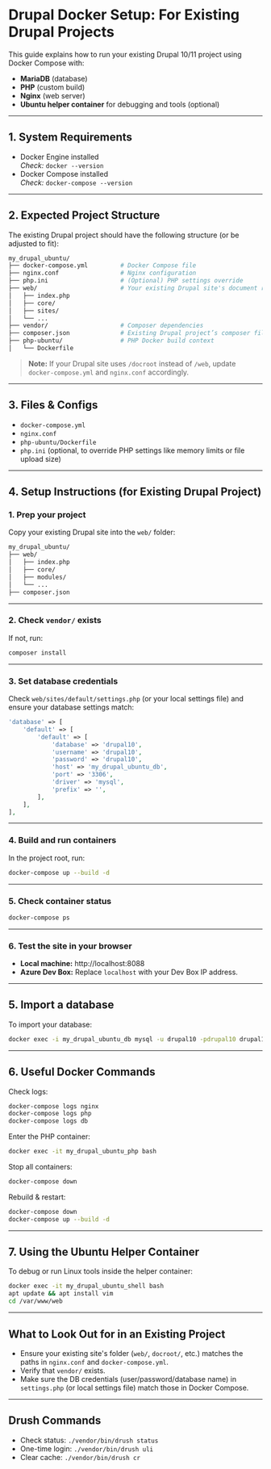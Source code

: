 
# Drupal Docker Setup: For Existing Drupal Projects

This guide explains how to run your existing Drupal 10/11 project using Docker Compose with:

- **MariaDB** (database)
- **PHP** (custom build)
- **Nginx** (web server)
- **Ubuntu helper container** for debugging and tools (optional)

---

## 1. System Requirements

- Docker Engine installed  
  _Check:_ `docker --version`
- Docker Compose installed  
  _Check:_ `docker-compose --version`

---

## 2. Expected Project Structure

The existing Drupal project should have the following structure (or be adjusted to fit):

```bash
my_drupal_ubuntu/
├── docker-compose.yml         # Docker Compose file
├── nginx.conf                 # Nginx configuration
├── php.ini                    # (Optional) PHP settings override
├── web/                       # Your existing Drupal site's document root
│   ├── index.php
│   ├── core/
│   ├── sites/
│   └── ...
├── vendor/                    # Composer dependencies
├── composer.json              # Existing Drupal project’s composer file
├── php-ubuntu/                # PHP Docker build context
│   └── Dockerfile
```

> **Note:** If your Drupal site uses `/docroot` instead of `/web`, update `docker-compose.yml` and `nginx.conf` accordingly.

---

## 3. Files & Configs

- `docker-compose.yml`
- `nginx.conf`
- `php-ubuntu/Dockerfile`
- `php.ini` (optional, to override PHP settings like memory limits or file upload size)

---

## 4. Setup Instructions (for Existing Drupal Project)

### 1. Prep your project

Copy your existing Drupal site into the `web/` folder:

```bash
my_drupal_ubuntu/
├── web/
│   ├── index.php
│   ├── core/
│   ├── modules/
│   └── ...
├── composer.json
```

---

### 2. Check `vendor/` exists

If not, run:

```bash
composer install
```

---

### 3. Set database credentials

Check `web/sites/default/settings.php` (or your local settings file) and ensure your database settings match:

```php
'database' => [
    'default' => [
        'default' => [
            'database' => 'drupal10',
            'username' => 'drupal10',
            'password' => 'drupal10',
            'host' => 'my_drupal_ubuntu_db',
            'port' => '3306',
            'driver' => 'mysql',
            'prefix' => '',
        ],
    ],
],
```

---

### 4. Build and run containers

In the project root, run:

```bash
docker-compose up --build -d
```

---

### 5. Check container status

```bash
docker-compose ps
```

---

### 6. Test the site in your browser

- **Local machine:** http://localhost:8088
- **Azure Dev Box:** Replace `localhost` with your Dev Box IP address.

---

## 5. Import a database

To import your database:

```bash
docker exec -i my_drupal_ubuntu_db mysql -u drupal10 -pdrupal10 drupal10 < your_database.sql
```

---

## 6. Useful Docker Commands

Check logs:

```bash
docker-compose logs nginx
docker-compose logs php
docker-compose logs db
```

Enter the PHP container:

```bash
docker exec -it my_drupal_ubuntu_php bash
```

Stop all containers:

```bash
docker-compose down
```

Rebuild & restart:

```bash
docker-compose down
docker-compose up --build -d
```

---

## 7. Using the Ubuntu Helper Container

To debug or run Linux tools inside the helper container:

```bash
docker exec -it my_drupal_ubuntu_shell bash
apt update && apt install vim
cd /var/www/web
```

---

## What to Look Out for in an Existing Project

- Ensure your existing site's folder (`web/`, `docroot/`, etc.) matches the paths in `nginx.conf` and `docker-compose.yml`.
- Verify that `vendor/` exists.
- Make sure the DB credentials (user/password/database name) in `settings.php` (or local settings file) match those in Docker Compose.

---

## Drush Commands

- Check status: `./vendor/bin/drush status`
- One-time login: `./vendor/bin/drush uli`
- Clear cache: `./vendor/bin/drush cr`

